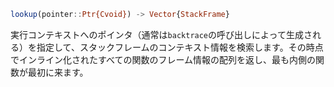 ```julia
lookup(pointer::Ptr{Cvoid}) -> Vector{StackFrame}
```

実行コンテキストへのポインタ（通常は`backtrace`の呼び出しによって生成される）を指定して、スタックフレームのコンテキスト情報を検索します。その時点でインライン化されたすべての関数のフレーム情報の配列を返し、最も内側の関数が最初に来ます。
